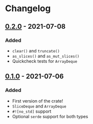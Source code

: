 # Changelog

## [0.2.0] - 2021-07-08
### Added
- `clear()` and `truncate()`
- `as_slices()` and `as_mut_slices()`
- Quickcheck tests for `ArrayDeque`

## [0.1.0] - 2021-07-06
### Added
- First version of the crate!
- `SliceDeque` and `ArrayDeque`
- `#![no_std]` support
- Optional `serde` support for both types

[0.2.0]: https://github.com/dataphract/holodeque/compare/v0.1.0...v0.2.0
[0.1.0]: https://github.com/dataphract/holodeque/releases/tag/v0.1.0
